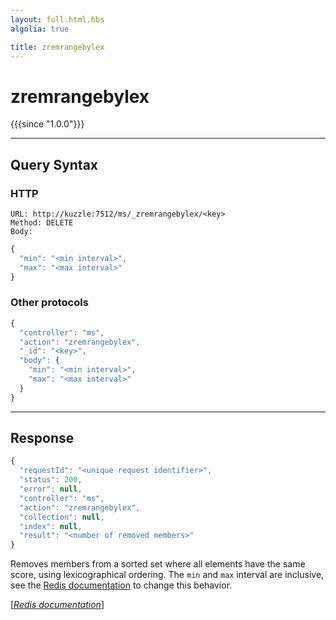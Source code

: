 ```yaml
---
layout: full.html.hbs
algolia: true

title: zremrangebylex
---
```


# zremrangebylex

{{{since "1.0.0"}}}




---

## Query Syntax

### HTTP

```http
URL: http://kuzzle:7512/ms/_zremrangebylex/<key>
Method: DELETE  
Body:
```


```js
{
  "min": "<min interval>",
  "max": "<max interval>"
}
```



### Other protocols


```js
{
  "controller": "ms",
  "action": "zremrangebylex",
  "_id": "<key>",
  "body": {
    "min": "<min interval>",
    "max": "<max interval>"
  }
}
```

---

## Response

```javascript
{
  "requestId": "<unique request identifier>",
  "status": 200,
  "error": null,
  "controller": "ms",
  "action": "zremrangebylex",
  "collection": null,
  "index": null,
  "result": "<number of removed members>"
}
```

Removes members from a sorted set where all elements have the same score, using lexicographical ordering. The `min` and `max` interval are inclusive, see the [Redis documentation](https://redis.io/commands/zrangebylex) to change this behavior.

[[_Redis documentation_]](https://redis.io/commands/zremrangebylex)
